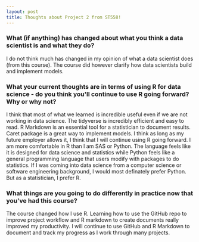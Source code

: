 ```yaml
---
layout: post
title: Thoughts about Project 2 from ST558!
---
```


### What (if anything) has changed about what you think a data scientist is and what they do?

I do not think much has changed in my opinion of what a data scientist does (from this course). The course did however clarify how data scientists build and implement models. 


### What your current thoughts are in terms of using R for data science - do you think you'll continue to use R going forward?  Why or why not?

I think that most of what we learned is incredible useful even if we are not working in data science. The tidyverse is incredibly efficient and easy to read. R Markdown is an essential tool for a statistician to document results. Caret package is a great way to implement models. I think as long as my future employer allows it, I think that I will continue using R going forward. I am more comfortable in R than I am SAS or Python. The language feels like it is designed for data science and statistics while Python feels like a general programming language that users modify with packages to do statistics. If I was coming into data science from a computer science or software engineering background, I would most definately prefer Python. But as a statistician, I prefer R.  

### What things are you going to do differently in practice now that you've had this course?

The course changed how I use R. Learning how to use the GitHub repo to improve project workflow and R markdown to create documents really improved my productivity. I will continue to use GitHub and R Markdown to document and track my progress as I work through many projects. 



